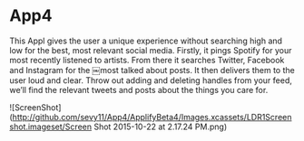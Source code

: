 # App4
This Appl gives the user a unique experience without searching high and low for the best, most relevant social media.
Firstly, it pings Spotify for your most recently listened to artists. From there it searches Twitter, Facebook and
Instagram for the ￼most talked about posts. It then delivers them to the user loud and clear. Throw out adding and
deleting handles from your feed, we’ll find the relevant tweets and posts about the things you care for.

![ScreenShot](http://github.com/sevy11/App4/ApplifyBeta4/Images.xcassets/LDR1Screenshot.imageset/Screen Shot 2015-10-22 at 2.17.24 PM.png)

